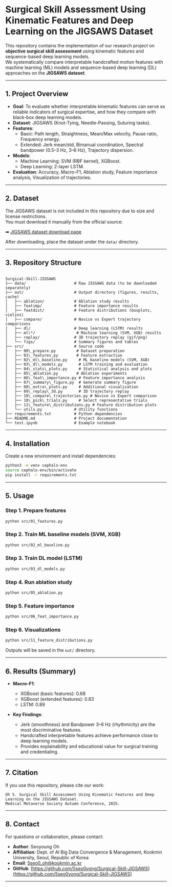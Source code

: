 # Surgical Skill Assessment Using Kinematic Features and Deep Learning on the JIGSAWS Dataset

This repository contains the implementation of our research project on **objective surgical skill assessment** using kinematic features and sequence-based deep learning models.  
We systematically compare interpretable handcrafted motion features with machine learning (ML) models and sequence-based deep learning (DL) approaches on the **JIGSAWS dataset**.

---

## 1. Project Overview

- **Goal**: To evaluate whether interpretable kinematic features can serve as reliable indicators of surgical expertise, and how they compare with black-box deep learning models.  
- **Dataset**: JIGSAWS (Knot-Tying, Needle-Passing, Suturing tasks).  
- **Features**:  
  - Basic: Path length, Straightness, Mean/Max velocity, Pause ratio, Frequency energy.  
  - Extended: Jerk mean/std, Bimanual coordination, Spectral bandpower (0.5–3 Hz, 3–6 Hz), Trajectory dispersion.  
- **Models**:  
  - Machine Learning: SVM (RBF kernel), XGBoost.  
  - Deep Learning: 2-layer LSTM.  
- **Evaluation**: Accuracy, Macro-F1, Ablation study, Feature importance analysis, Visualization of trajectories.

---

## 2. Dataset

The JIGSAWS dataset is not included in this repository due to size and license restrictions.  
You must download it manually from the official source:

➡ [JIGSAWS dataset download page](https://cirl.lcsr.jhu.edu/research/hmm/datasets/jigsaws_release/)

After downloading, place the dataset under the `data/` directory.

---

## 3. Repository Structure

```

Surgical-Skill-JIGSAWS
├── data/                     # Raw JIGSAWS data (to be downloaded separately)
├── out/                      # Output directory (figures, results, cache)
│   ├── ablation/             # Ablation study results
│   ├── featimp/              # Feature importance results
│   ├── featdist/             # Feature distributions (boxplots, violins)
│   ├── compare/              # Novice vs Expert trajectory comparisons
│   ├── dl/                   # Deep learning (LSTM) results
│   ├── ml\*/                  # Machine learning (SVM, XGB) results
│   ├── replay/               # 3D trajectory replay (gif/png)
│   └── figs/                 # Summary figures and tables
├── src/                      # Source code
│   ├── 00\_prepare.py         # Dataset preparation
│   ├── 01\_features.py        # Feature extraction
│   ├── 02\_ml\_baseline.py     # ML baseline models (SVM, XGB)
│   ├── 03\_dl\_models.py       # LSTM training and evaluation
│   ├── 04\_stats\_plots.py     # Statistical analysis and plots
│   ├── 05\_ablation.py        # Ablation experiments
│   ├── 06\_feat\_importance.py # Feature importance analysis
│   ├── 07\_summary\_figure.py  # Generate summary figure
│   ├── 08\_extra\_plots.py     # Additional visualization
│   ├── 09\_replay\_3d.py       # 3D trajectory replay
│   ├── 10\_compare\_trajectories.py # Novice vs Expert comparison
│   ├── 10\_pick\_trials.py     # Select representative trials
│   ├── 11\_feature\_distributions.py # Feature distribution plots
│   └── utils.py              # Utility functions
├── requirements.txt          # Python dependencies
├── README.md                 # Project documentation
└── test.ipynb                # Example notebook

````

---

## 4. Installation

Create a new environment and install dependencies:

```bash
python3 -m venv cephalo-env
source cephalo-env/bin/activate
pip install -r requirements.txt
````

---

## 5. Usage

### Step 1. Prepare features

```bash
python src/01_features.py
```

### Step 2. Train ML baseline models (SVM, XGB)

```bash
python src/02_ml_baseline.py
```

### Step 3. Train DL model (LSTM)

```bash
python src/03_dl_models.py
```

### Step 4. Run ablation study

```bash
python src/05_ablation.py
```

### Step 5. Feature importance

```bash
python src/06_feat_importance.py
```

### Step 6. Visualizations

```bash
python src/11_feature_distributions.py
```

Outputs will be saved in the `out/` directory.

---

## 6. Results (Summary)

* **Macro-F1**:

  * XGBoost (basic features): 0.68
  * XGBoost (extended features): 0.83
  * LSTM: 0.89

* **Key Findings**:

  * Jerk (smoothness) and Bandpower 3–6 Hz (rhythmicity) are the most discriminative features.
  * Handcrafted interpretable features achieve performance close to deep learning models.
  * Provides explainability and educational value for surgical training and credentialing.

---

## 7. Citation

If you use this repository, please cite our work:

```
Oh S. Surgical Skill Assessment Using Kinematic Features and Deep Learning on the JIGSAWS Dataset.
Medical Metaverse Society Autumn Conference, 2025.
```

---

## 8. Contact

For questions or collaboration, please contact:

* **Author**: Seoyoung Oh
* **Affiliation**: Dept. of AI Big Data Convergence & Management, Kookmin University, Seoul, Republic of Korea
* **Email**: [5seo0\_oh@kookmin.ac.kr](mailto:5seo0_oh@kookmin.ac.kr)
* **GitHub**: [https://github.com/5seo0yong/Surgical-Skill-JIGSAWS](https://github.com/5seo0yong/Surgical-Skill-JIGSAWS)

---

